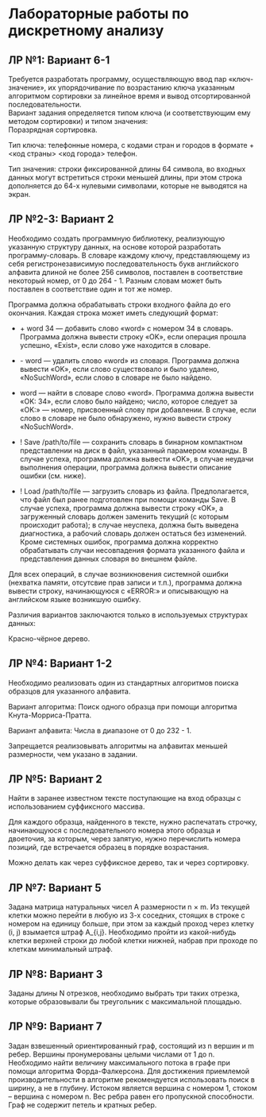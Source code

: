 # Лабораторные работы по дискретному анализу
## ЛР №1: Вариант 6-1

Требуется разработать программу, осуществляющую ввод пар «ключ-значение», их упорядочивание по возрастанию ключа указанным алгоритмом сортировки за линейное время и вывод отсортированной последовательности.  
Вариант задания определяется типом ключа (и соответствующим ему методом сортировки) и типом значения:  
Поразрядная сортировка.  

Тип ключа: телефонные номера, с кодами стран и городов в формате +<код страны> <код города> телефон.  

Тип значения: строки фиксированной длины 64 символа, во входных данных могут встретиться строки меньшей длины, при этом строка дополняется до 64-х нулевыми символами, которые не выводятся на экран.

 ## ЛР №2-3: Вариант 2

Необходимо создать программную библиотеку, реализующую указанную структуру данных, на основе которой разработать программу-словарь. В словаре каждому ключу, представляющему из себя регистронезависимую последовательность букв английского алфавита длиной не более 256 символов, поставлен в соответствие некоторый номер, от 0 до  264  - 1. Разным словам может быть поставлен в соответствие один и тот же номер.

Программа должна обрабатывать строки входного файла до его окончания. Каждая строка может иметь следующий формат:

- \+ word 34  — добавить слово «word» с номером 34 в словарь. Программа должна вывести строку «OK», если операция прошла успешно, «Exist», если слово уже находится в словаре.

- \- word  — удалить слово «word» из словаря. Программа должна вывести «OK», если слово существовало и было удалено, «NoSuchWord», если слово в словаре не было найдено.

- word  — найти в словаре слово «word». Программа должна вывести «OK: 34», если слово было найдено; число, которое следует за «OK:» — номер, присвоенный слову при добавлении. В случае, если слово в словаре не было обнаружено, нужно вывести строку «NoSuchWord».

- ! Save /path/to/file  — сохранить словарь в бинарном компактном представлении на диск в файл, указанный парамером команды. В случае успеха, программа должна вывести «OK», в случае неудачи выполнения операции, программа должна вывести описание ошибки (см. ниже).

- ! Load /path/to/file  — загрузить словарь из файла. Предполагается, что файл был ранее подготовлен при помощи команды Save. В случае успеха, программа должна вывести строку «OK», а загруженный словарь должен заменить текущий (с которым происходит работа); в случае неуспеха, должна быть выведена диагностика, а рабочий словарь должен остаться без изменений. Кроме системных ошибок, программа должна корректно обрабатывать случаи несовпадения формата указанного файла и представления данных словаря во внешнем файле.

Для всех операций, в случае возникновения системной ошибки (нехватка памяти, отсутсвие прав записи и т.п.), программа должна вывести строку, начинающуюся с «ERROR:» и описывающую на английском языке возникшую ошибку.

Различия вариантов заключаются только в используемых структурах данных:

Красно-чёрное дерево.
## ЛР №4: Вариант 1-2
Необходимо реализовать один из стандартных алгоритмов поиска образцов для указанного алфавита.

Вариант алгоритма:  Поиск одного образца при помощи алгоритма Кнута-Морриса-Пратта.

Вариант алфавита:  Числа в диапазоне от  0  до  232  - 1.

Запрещается реализовывать алгоритмы на алфавитах меньшей размерности, чем указано в задании.
## ЛР №5: Вариант 2
Найти в заранее известном тексте поступающие на вход образцы с использованием суффиксного массива.

Для каждого образца, найденного в тексте, нужно распечатать строчку, начинающуюся с последовательного номера этого образца и двоеточия, за которым, через запятую, нужно перечислить номера позиций, где встречается образец в порядке возрастания.

Можно делать как через суффиксное дерево, так и через сортировку.
## ЛР №7: Вариант 5
Задана матрица натуральных чисел A размерности n × m. Из текущей клетки можно перейти в любую из 3-х соседних, стоящих в строке с номером на единицу больше, при этом за каждый проход через клетку (i, j) взымается штраф A_{i,j}. Необходимо пройти из какой-нибудь клетки верхней строки до любой клетки нижней, набрав при проходе по клеткам минимальный штраф.
## ЛР №8: Вариант 3
Заданы длины N отрезков, необходимо выбрать три таких отрезка, которые образовывали бы треугольник с максимальной площадью.
## ЛР №9: Вариант 7
Задан взвешенный ориентированный граф, состоящий из n вершин и m ребер. Вершины пронумерованы целыми числами от 1 до n. Необходимо найти величину максимального потока в графе при помощи алгоритма Форда-Фалкерсона. Для достижения приемлемой производительности в алгоритме рекомендуется использовать поиск в ширину, а не в глубину. Истоком является вершина с номером 1, стоком – вершина с номером n. Вес ребра равен его пропускной способности. Граф не содержит петель и кратных ребер.
